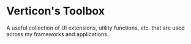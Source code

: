 # Verticon's Toolbox
A useful collection of UI extensions, utility functions, etc. that are used across my frameworks and applications.

